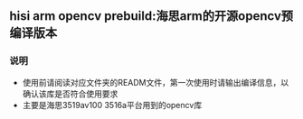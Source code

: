 ##  hisi arm opencv prebuild:海思arm的开源opencv预编译版本

### 说明

* 使用前请阅读对应文件夹的READM文件，第一次使用时请输出编译信息，以确认该库是否符合使用要求
* 主要是海思3519av100 3516a平台用到的opencv库
